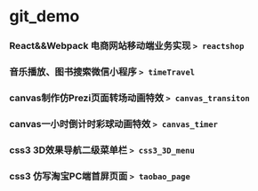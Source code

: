 # git_demo
### React&&Webpack 电商网站移动端业务实现 `> reactshop `
### 音乐播放、图书搜索微信小程序 `> timeTravel`

### canvas制作仿Prezi页面转场动画特效 `> canvas_transiton`
### canvas一小时倒计时彩球动画特效 `> canvas_timer`

### css3 3D效果导航二级菜单栏 `> css3_3D_menu`
### css3 仿写淘宝PC端首屏页面 `> taobao_page`
